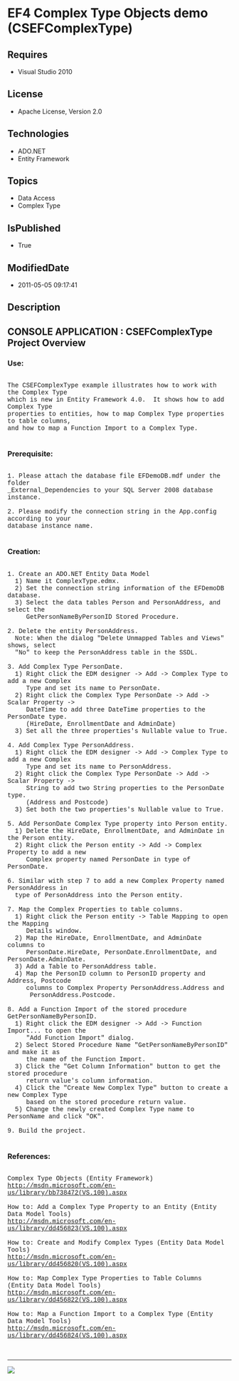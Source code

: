 # EF4 Complex Type Objects demo (CSEFComplexType)
## Requires
* Visual Studio 2010
## License
* Apache License, Version 2.0
## Technologies
* ADO.NET
* Entity Framework
## Topics
* Data Access
* Complex Type
## IsPublished
* True
## ModifiedDate
* 2011-05-05 09:17:41
## Description

<p style="font-family:Courier New"></p>
<h2>CONSOLE APPLICATION : CSEFComplexType Project Overview</h2>
<p style="font-family:Courier New"></p>
<h3>Use:</h3>
<p style="font-family:Courier New"><br>
The CSEFComplexType example illustrates how to work with the Complex Type<br>
which is new in Entity Framework 4.0. &nbsp;It shows how to add Complex Type <br>
properties to entities, how to map Complex Type properties to table columns,<br>
and how to map a Function Import to a Complex Type.<br>
<br>
</p>
<h3>Prerequisite:</h3>
<p style="font-family:Courier New"><br>
1. Please attach the database file EFDemoDB.mdf under the folder <br>
_External_Dependencies to your SQL Server 2008 database instance.<br>
<br>
2. Please modify the connection string in the App.config according to your<br>
database instance name.<br>
<br>
</p>
<h3>Creation:</h3>
<p style="font-family:Courier New"><br>
1. Create an ADO.NET Entity Data Model <br>
&nbsp; 1) Name it ComplexType.edmx.<br>
&nbsp; 2) Set the connection string information of the EFDemoDB database.<br>
&nbsp; 3) Select the data tables Person and PersonAddress, and select the <br>
&nbsp; &nbsp; &nbsp;GetPersonNameByPersonID Stored Procedure.<br>
<br>
2. Delete the entity PersonAddress.<br>
&nbsp; Note: When the dialog &quot;Delete Unmapped Tables and Views&quot; shows, select
<br>
&nbsp; &quot;No&quot; to keep the PersonAddress table in the SSDL. <br>
<br>
3. Add Complex Type PersonDate.<br>
&nbsp; 1) Right click the EDM designer -&gt; Add -&gt; Complex Type to add a new Complex<br>
&nbsp; &nbsp; &nbsp;Type and set its name to PersonDate. <br>
&nbsp; 2) Right click the Complex Type PersonDate -&gt; Add -&gt; Scalar Property -&gt;
<br>
&nbsp; &nbsp; &nbsp;DateTime to add three DateTime properties to the PersonDate type.<br>
&nbsp; &nbsp; &nbsp;(HireDate, EnrollmentDate and AdminDate) &nbsp;<br>
&nbsp; 3) Set all the three properties's Nullable value to True.<br>
<br>
4. Add Complex Type PersonAddress.<br>
&nbsp; 1) Right click the EDM designer -&gt; Add -&gt; Complex Type to add a new Complex<br>
&nbsp; &nbsp; &nbsp;Type and set its name to PersonAddress. <br>
&nbsp; 2) Right click the Complex Type PersonDate -&gt; Add -&gt; Scalar Property -&gt;
<br>
&nbsp; &nbsp; &nbsp;String to add two String properties to the PersonDate type.<br>
&nbsp; &nbsp; &nbsp;(Address and Postcode) &nbsp;<br>
&nbsp; 3) Set both the two properties's Nullable value to True.<br>
<br>
5. Add PersonDate Complex Type property into Person entity.<br>
&nbsp; 1) Delete the HireDate, EnrollmentDate, and AdminDate in the Person entity.<br>
&nbsp; 2) Right click the Person entity -&gt; Add -&gt; Complex Property to add a new<br>
&nbsp; &nbsp; &nbsp;Complex property named PersonDate in type of PersonDate.<br>
<br>
6. Similar with step 7 to add a new Complex Property named PersonAddress in<br>
&nbsp; type of PersonAddress into the Person entity.<br>
<br>
7. Map the Complex Properties to table columns.<br>
&nbsp; 1) Right click the Person entity -&gt; Table Mapping to open the Mapping <br>
&nbsp; &nbsp; &nbsp;Details window.<br>
&nbsp; 2) Map the HireDate, EnrollmentDate, and AdminDate columns to <br>
&nbsp; &nbsp; &nbsp;PersonDate.HireDate, PersonDate.EnrollmentDate, and PersonDate.AdminDate.<br>
&nbsp; 3) Add a Table to PersonAddress table.<br>
&nbsp; 4) Map the PersonID column to PersonID property and Address, Postcode <br>
&nbsp; &nbsp; &nbsp;columns to Complex Property PersonAddress.Address and <br>
&nbsp;&nbsp;&nbsp;&nbsp; &nbsp;PersonAddress.Postcode.<br>
<br>
8. Add a Function Import of the stored procedure GetPersonNameByPersonID.<br>
&nbsp; 1) Right click the EDM designer -&gt; Add -&gt; Function Import... to open the
<br>
&nbsp; &nbsp; &nbsp;&quot;Add Function Import&quot; dialog.<br>
&nbsp; 2) Select Stored Procedure Name &quot;GetPersonNameByPersonID&quot; and make it as
<br>
&nbsp; &nbsp; &nbsp;the name of the Function Import.<br>
&nbsp; 3) Click the &quot;Get Column Information&quot; button to get the stored procedure<br>
&nbsp; &nbsp; &nbsp;return value's column information. <br>
&nbsp; 4) Click the &quot;Create New Complex Type&quot; button to create a new Complex Type<br>
&nbsp; &nbsp; &nbsp;based on the stored procedure return value.<br>
&nbsp; 5) Change the newly created Complex Type name to PersonName and click &quot;OK&quot;.<br>
<br>
9. Build the project.<br>
<br>
</p>
<h3>References:</h3>
<p style="font-family:Courier New"><br>
Complex Type Objects (Entity Framework)<br>
<a target="_blank" href="http://msdn.microsoft.com/en-us/library/bb738472(VS.100).aspx">http://msdn.microsoft.com/en-us/library/bb738472(VS.100).aspx</a><br>
<br>
How to: Add a Complex Type Property to an Entity (Entity Data Model Tools)<br>
<a target="_blank" href="http://msdn.microsoft.com/en-us/library/dd456823(VS.100).aspx">http://msdn.microsoft.com/en-us/library/dd456823(VS.100).aspx</a><br>
<br>
How to: Create and Modify Complex Types (Entity Data Model Tools)<br>
<a target="_blank" href="http://msdn.microsoft.com/en-us/library/dd456820(VS.100).aspx">http://msdn.microsoft.com/en-us/library/dd456820(VS.100).aspx</a><br>
<br>
How to: Map Complex Type Properties to Table Columns (Entity Data Model Tools)<br>
<a target="_blank" href="http://msdn.microsoft.com/en-us/library/dd456822(VS.100).aspx">http://msdn.microsoft.com/en-us/library/dd456822(VS.100).aspx</a><br>
<br>
How to: Map a Function Import to a Complex Type (Entity Data Model Tools)<br>
<a target="_blank" href="http://msdn.microsoft.com/en-us/library/dd456824(VS.100).aspx">http://msdn.microsoft.com/en-us/library/dd456824(VS.100).aspx</a><br>
<br>
<br>
</p>
<hr>
<div><a href="http://go.microsoft.com/?linkid=9759640" style="margin-top:3px"><img src="http://bit.ly/onecodelogo">
</a></div>
